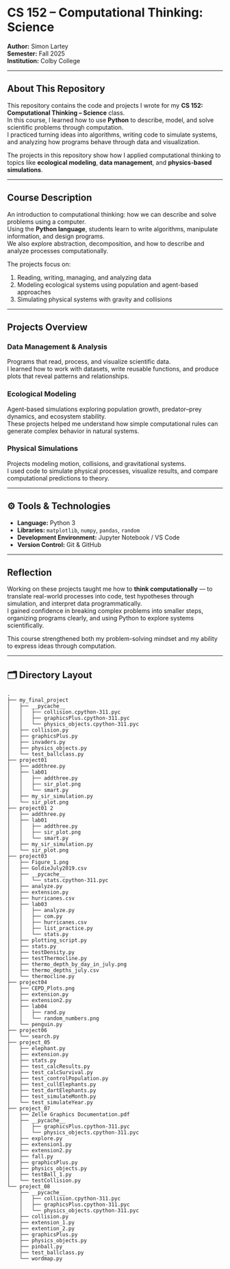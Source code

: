 # CS 152 – Computational Thinking: Science  

**Author:** Simon Lartey  
**Semester:** Fall 2025  
**Institution:** Colby College  

---

##  About This Repository  

This repository contains the code and projects I wrote for my **CS 152: Computational Thinking – Science** class.  
In this course, I learned how to use **Python** to describe, model, and solve scientific problems through computation.  
I practiced turning ideas into algorithms, writing code to simulate systems, and analyzing how programs behave through data and visualization.  

The projects in this repository show how I applied computational thinking to topics like **ecological modeling**, **data management**, and **physics-based simulations**.

---

##  Course Description  

An introduction to computational thinking: how we can describe and solve problems using a computer.  
Using the **Python language**, students learn to write algorithms, manipulate information, and design programs.  
We also explore abstraction, decomposition, and how to describe and analyze processes computationally.  

The projects focus on:  
1. Reading, writing, managing, and analyzing data  
2. Modeling ecological systems using population and agent-based approaches  
3. Simulating physical systems with gravity and collisions  

---

## Projects Overview  

###  Data Management & Analysis  
Programs that read, process, and visualize scientific data.  
I learned how to work with datasets, write reusable functions, and produce plots that reveal patterns and relationships.

###  Ecological Modeling  
Agent-based simulations exploring population growth, predator–prey dynamics, and ecosystem stability.  
These projects helped me understand how simple computational rules can generate complex behavior in natural systems.

###  Physical Simulations  
Projects modeling motion, collisions, and gravitational systems.  
I used code to simulate physical processes, visualize results, and compare computational predictions to theory.

---

## ⚙️ Tools & Technologies  

- **Language:** Python 3  
- **Libraries:** `matplotlib`, `numpy`, `pandas`, `random`  
- **Development Environment:** Jupyter Notebook / VS Code  
- **Version Control:** Git & GitHub  

---

##  Reflection  

Working on these projects taught me how to **think computationally** — to translate real-world processes into code, test hypotheses through simulation, and interpret data programmatically.  
I gained confidence in breaking complex problems into smaller steps, organizing programs clearly, and using Python to explore systems scientifically.  

This course strengthened both my problem-solving mindset and my ability to express ideas through computation.

---

## 🗂️ Directory Layout  

```
.
├── my_final_project
│   ├── __pycache__
│   │   ├── collision.cpython-311.pyc
│   │   ├── graphicsPlus.cpython-311.pyc
│   │   └── physics_objects.cpython-311.pyc
│   ├── collision.py
│   ├── graphicsPlus.py
│   ├── invaders.py
│   ├── physics_objects.py
│   └── test_ballclass.py
├── project01
│   ├── addthree.py
│   ├── lab01
│   │   ├── addthree.py
│   │   ├── sir_plot.png
│   │   └── smart.py
│   ├── my_sir_simulation.py
│   └── sir_plot.png
├── project01 2
│   ├── addthree.py
│   ├── lab01
│   │   ├── addthree.py
│   │   ├── sir_plot.png
│   │   └── smart.py
│   ├── my_sir_simulation.py
│   └── sir_plot.png
├── project03
│   ├── Figure_1.png
│   ├── GoldieJuly2019.csv
│   ├── __pycache__
│   │   └── stats.cpython-311.pyc
│   ├── analyze.py
│   ├── extension.py
│   ├── hurricanes.csv
│   ├── lab03
│   │   ├── analyze.py
│   │   ├── com.py
│   │   ├── hurricanes.csv
│   │   ├── list_practice.py
│   │   └── stats.py
│   ├── plotting_script.py
│   ├── stats.py
│   ├── testDensity.py
│   ├── testThermocline.py
│   ├── thermo_depth_by_day_in_july.png
│   ├── thermo_depths_july.csv
│   └── thermocline.py
├── project04
│   ├── CEPD_Plots.png
│   ├── extension.py
│   ├── extension2.py
│   ├── lab04
│   │   ├── rand.py
│   │   └── random_numbers.png
│   └── penguin.py
├── project06
│   └── search.py
├── project_05
│   ├── elephant.py
│   ├── extension.py
│   ├── stats.py
│   ├── test_calcResults.py
│   ├── test_calcSurvival.py
│   ├── test_controlPopulation.py
│   ├── test_cullElephants.py
│   ├── test_dartElephants.py
│   ├── test_simulateMonth.py
│   └── test_simulateYear.py
├── project_07
│   ├── Zelle Graphics Documentation.pdf
│   ├── __pycache__
│   │   ├── graphicsPlus.cpython-311.pyc
│   │   └── physics_objects.cpython-311.pyc
│   ├── explore.py
│   ├── extension1.py
│   ├── extension2.py
│   ├── fall.py
│   ├── graphicsPlus.py
│   ├── physics_objects.py
│   ├── testBall_1.py
│   └── testCollision.py
└── project_08
    ├── __pycache__
    │   ├── collision.cpython-311.pyc
    │   ├── graphicsPlus.cpython-311.pyc
    │   └── physics_objects.cpython-311.pyc
    ├── collision.py
    ├── extension_1.py
    ├── extention_2.py
    ├── graphicsPlus.py
    ├── physics_objects.py
    ├── pinball.py
    ├── test_ballclass.py
    └── wordmap.py
```

